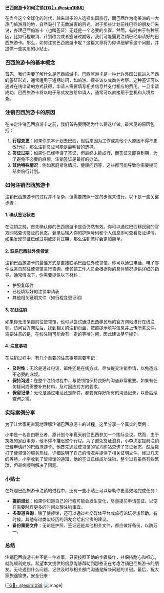 **巴西旅游卡如何注销[[TG💪+ @esim1088](https://t.me/s/esim1088)]**

在当今这个全球化的时代，越来越多的人选择出国旅行，而巴西作为南美洲的一大热门旅游目的地，自然吸引了无数游客的目光。对于那些计划前往巴西的朋友们来说，办理巴西旅游卡（也叫签证）无疑是一个必要的步骤。然而，有时由于各种原因，比如行程取消、计划改变或者签证过期等，我们可能需要注销已经申请好的巴西旅游卡。那么，如何注销巴西旅游卡呢？这篇文章将为你详细解答这个问题，并提供一些实用的小贴士。

### 巴西旅游卡的基本概念

首先，我们需要了解什么是巴西旅游卡。巴西旅游卡是一种允许外国公民进入巴西的签证形式，通常适用于短期访问，如旅游、探亲访友或商务考察。这种签证可以通过在线申请的方式获得，申请人需要填写相关信息并支付相应的费用。一旦申请成功，巴西旅游卡将以电子形式发放给申请人，通常可以直接用于登机和入境检查。

### 注销巴西旅游卡的原因

在决定注销巴西旅游卡之前，我们首先要明确为什么要这样做。最常见的原因包括：

1. **行程变更**：如果你原本计划去巴西，但后来因为工作或其他个人原因不得不更改行程，那么注销签证可能是最明智的选择。
2. **签证过期**：如果你已经申请了签证，但最终未能成行，而签证又即将到期，为了避免不必要的麻烦，注销签证是最好的办法。
3. **其他特殊情况**：例如家庭紧急情况、健康问题等，这些都可能导致你需要提前结束旅行计划。

### 如何注销巴西旅游卡

注销巴西旅游卡的过程并不复杂，但需要按照一定的步骤来进行。以下是一些关键步骤：

#### 1. 确认签证状态

在注销之前，首先确认你的巴西旅游卡是否仍然有效。你可以通过巴西移民局的官方网站查询签证的状态。登录后输入你的护照号码和个人信息即可查看签证详情。如果发现签证已经过期或即将过期，那么注销流程会更加简单。

#### 2. 联系巴西驻外使领馆

注销巴西旅游卡的最佳方式是直接联系巴西驻外使领馆。你可以通过电话、电子邮件或亲自前往使领馆进行咨询。使领馆工作人员会根据你的具体情况提供详细的指导。通常情况下，你需要提供以下材料：

- 护照复印件
- 已经填写好的注销申请表
- 其他相关证明文件（如行程变更证明）

#### 3. 在线注销

如果你无法亲自前往使领馆，也可以尝试通过巴西移民局的官方网站进行在线注销。访问官方网站后，找到相关的注销页面，按照提示填写信息并上传所需文件。需要注意的是，在线注销可能会有一定的等待时间，因此建议尽早操作。

#### 4. 注意事项

在注销过程中，有几个重要的注意事项需要牢记：

- **及时性**：无论是通过电话、邮件还是在线方式，尽快提交注销申请，以免造成不必要的麻烦。
- **保持沟通**：在整个注销过程中，与使领馆保持良好的沟通非常重要。如果有任何疑问或需要补充材料，及时回应对方的要求。
- **保留记录**：无论是通过电话还是邮件，都要保存好所有的沟通记录，以备后续查询之需。

### 实际案例分享

为了让大家更直观地理解注销巴西旅游卡的过程，这里分享一个真实的案例：

小李是一名自由职业者，原计划今年夏天前往巴西参加一个国际会议。然而，由于突发的家庭事务，他不得不推迟整个行程。为了避免签证浪费，小李决定提前注销已经申请好的巴西旅游卡。他首先通过使领馆的官方网站查询了签证状态，然后拨打了使领馆的服务热线，详细说明了自己的情况并提供了相关证明文件。经过几天的等待，小李收到了使领馆的通知，他的签证已经成功注销。整个过程虽然有些繁琐，但最终顺利解决了问题。

### 小贴士

在处理巴西旅游卡注销的过程中，还有一些小贴士可以帮助你更高效地完成任务：

- **提前规划**：如果你知道自己的行程可能会发生变化，尽量提前申请签证，以便在需要时有更多的时间处理注销事宜。
- **多渠道咨询**：除了使领馆，还可以通过社交媒体平台或旅行论坛寻求帮助。有时候，其他有过类似经历的网友会给出宝贵的建议。
- **备份重要文件**：无论是护照、签证还是其他相关文件，都应做好备份，以防万一。

### 总结

注销巴西旅游卡并不是一件难事，只要按照正确的步骤操作，并保持耐心和细心，就能顺利完成。希望本文提供的信息能够帮助到那些正在考虑注销巴西旅游卡的朋友。无论遇到什么问题，记住及时与相关部门沟通是解决问题的关键。最后，祝大家旅途愉快，安全归来！

[[TG💪+ @esim1088](https://t.me/s/esim1088) ![Image](https://i.postimg.cc/4NQfJmqS/Snipaste-2025-05-13-00-14-12.png)]